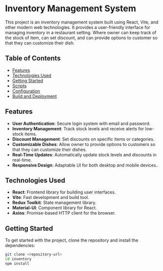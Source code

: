 # Inventory Management System

This project is an inventory management system built using React, Vite, and other modern web technologies. It provides a user-friendly interface for managing inventory in a restaurant setting. Where owner can keep track of the stock of item, can set discount, and can provide options to customer so that they can customize their dish. 

## Table of Contents

- [Features](#features)
- [Technologies Used](#technologies-used)
- [Getting Started](#getting-started)
- [Scripts](#scripts)
- [Configuration](#configuration)
- [Build and Deployment](#build-and-deployment)

## Features

- **User Authentication**: Secure login system with email and password.
- **Inventory Management**: Track stock levels and receive alerts for low-stock items.
- **Discount Management**: Set discounts on specific items or categories.
- **Customizable Dishes**: Allow owner to provide options to customers so that they can customize their dishes.
- **Real-Time Updates**: Automatically update stock levels and discounts in real-time.
- **Responsive Design**: Adaptable UI for both desktop and mobile devices..

## Technologies Used

- **React**: Frontend library for building user interfaces.
- **Vite**: Fast development and build tool.
- **Redux Toolkit**: State management library.
- **Material-UI**: Component library for React.
- **Axios**: Promise-based HTTP client for the browser.

## Getting Started

To get started with the project, clone the repository and install the dependencies:

```bash
git clone <repository-url>
cd inventory
npm install
